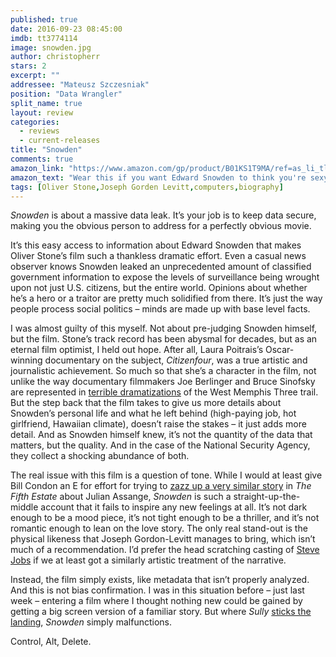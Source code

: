 ```yaml
---
published: true
date: 2016-09-23 08:45:00
imdb: tt3774114
image: snowden.jpg
author: christopherr
stars: 2
excerpt: ""
addressee: "Mateusz Szczesniak"
position: "Data Wrangler"
split_name: true
layout: review
categories: 
  - reviews
  - current-releases
title: "Snowden"
comments: true
amazon_link: "https://www.amazon.com/gp/product/B01KS1T9MA/ref=as_li_tl?ie=UTF8&tag=decacr0c-20&camp=1789&creative=9325&linkCode=as2&creativeASIN=B01KS1T9MA&linkId=9680a5389ad29957694534f6309901cb"
amazon_text: "Wear this if you want Edward Snowden to think you're sexy..."
tags: [Oliver Stone,Joseph Gorden Levitt,computers,biography]
---
```

_Snowden_ is about a massive data leak. It’s your job is to keep data secure, making you the obvious person to address for a perfectly obvious movie. 

It’s this easy access to information about Edward Snowden that makes Oliver Stone’s film such a thankless dramatic effort. Even a casual news observer knows Snowden leaked an unprecedented amount of classified government information to expose the levels of surveillance being wrought upon not just U.S. citizens, but the entire world. Opinions about whether he’s a hero or a traitor are pretty much solidified from there. It’s just the way people process social politics – minds are made up with base level facts.

I was almost guilty of this myself. Not about pre-judging Snowden himself, but the film. Stone’s track record has been abysmal for decades, but as an eternal film optimist, I held out hope. After all, Laura Poitrais’s Oscar-winning documentary on the subject, _Citizenfour_, was a true artistic and journalistic achievement. So much so that she’s a character in the film, not unlike the way documentary filmmakers Joe Berlinger and Bruce Sinofsky are represented in [terrible dramatizations](http://www.dearcastandcrew.com/content/2014/5/19/devils-knot.html) of the West Memphis Three trail. But the step back that the film takes to give us more details about Snowden’s personal life and what he left behind (high-paying job, hot girlfriend, Hawaiian climate), doesn’t raise the stakes – it just adds more detail. And as Snowden himself knew, it’s not the quantity of the data that matters, but the quality. And in the case of the National Security Agency, they collect a shocking abundance of both.

The real issue with this film is a question of tone. While I would at least give Bill Condon an E for effort for trying to [zazz up a very similar story](http://www.dearcastandcrew.com/content/2013/10/22/the-fifth-estate.html) in _The Fifth Estate_ about Julian Assange, _Snowden_ is such a straight-up-the-middle account that it fails to inspire any new feelings at all. It’s not dark enough to be a mood piece, it’s not tight enough to be a thriller, and it’s not romantic enough to lean on the love story. The only real stand-out is the physical likeness that Joseph Gordon-Levitt manages to bring, which isn’t much of a recommendation. I’d prefer the head scratching casting of [Steve Jobs](http://www.dearcastandcrew.com/content/2015/11/29/steve-jobs.html) if we at least got a similarly artistic treatment of the narrative. 

Instead, the film simply exists, like metadata that isn’t properly analyzed. And this is not bias confirmation.  I was in this situation before – just last week – entering a film where I thought nothing new could be gained by getting a big screen version of a familiar story. But where _Sully_ [sticks the landing](http://www.dearcastandcrew.com/content/2016/9/9/sully.html), _Snowden_ simply malfunctions.  

Control, Alt, Delete.